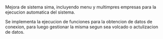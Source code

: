 Mejora de sistema sima, incluyendo menu y multimpres empresas para la ejecucion automatica del sistema.

Se implementa la ejecucion de funciones para la obtencion de datos de conexion, para luego gestionar la misma segun sea volcado o actulizacion de datos.
